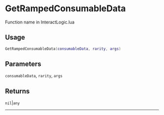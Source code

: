 # GetRampedConsumableData
Function name in InteractLogic.lua
## Usage
```lua
GetRampedConsumableData(consumableData, rarity, args)
```
## Parameters
`consumableData`, `rarity`, `args`
## Returns
`nil`|`any`

---